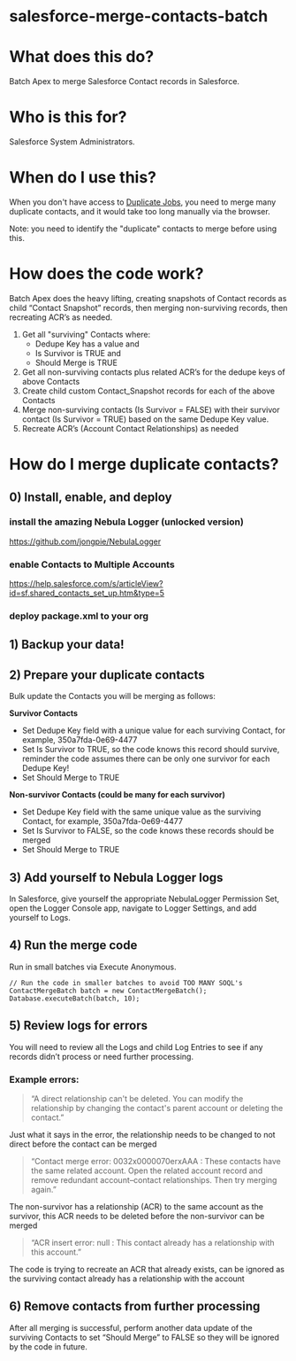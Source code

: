 # salesforce-merge-contacts-batch

# What does this do?

Batch Apex to merge Salesforce Contact records in Salesforce.

# Who is this for?

Salesforce System Administrators.

# When do I use this?

When you don't have access to [Duplicate Jobs](https://help.salesforce.com/s/articleView?id=sf.duplicate_jobs.htm&type=5), you need to merge many duplicate contacts, and it would take too long manually via the browser.

Note: you need to identify the "duplicate" contacts to merge before using this.

# How does the code work?

Batch Apex does the heavy lifting, creating snapshots of Contact records as child “Contact Snapshot” records, then merging non-surviving records, then recreating ACR’s as needed.

1. Get all "surviving" Contacts where:
   - Dedupe Key has a value and
   - Is Survivor is TRUE and
   - Should Merge is TRUE
2. Get all non-surviving contacts plus related ACR’s for the dedupe keys of above Contacts
3. Create child custom Contact_Snapshot records for each of the above Contacts
4. Merge non-surviving contacts (Is Survivor = FALSE) with their survivor contact (Is Survivor = TRUE) based on the same Dedupe Key value.
5. Recreate ACR’s (Account Contact Relationships) as needed

# How do I merge duplicate contacts?

## 0) Install, enable, and deploy

### install the amazing Nebula Logger (unlocked version)

https://github.com/jongpie/NebulaLogger

### enable Contacts to Multiple Accounts

https://help.salesforce.com/s/articleView?id=sf.shared_contacts_set_up.htm&type=5

### deploy package.xml to your org

## 1) Backup your data!

## 2) Prepare your duplicate contacts

Bulk update the Contacts you will be merging as follows:

**Survivor Contacts**

- Set Dedupe Key field with a unique value for each surviving Contact, for example, 350a7fda-0e69-4477
- Set Is Survivor to TRUE, so the code knows this record should survive, reminder the code assumes there can be only one survivor for each Dedupe Key!
- Set Should Merge to TRUE

**Non-survivor Contacts (could be many for each survivor)**

- Set Dedupe Key field with the same unique value as the surviving Contact, for example, 350a7fda-0e69-4477
- Set Is Survivor to FALSE, so the code knows these records should be merged
- Set Should Merge to TRUE

## 3) Add yourself to Nebula Logger logs

In Salesforce, give yourself the appropriate NebulaLogger Permission Set, open the Logger Console app, navigate to Logger Settings, and add yourself to Logs.

## 4) Run the merge code

Run in small batches via Execute Anonymous.

    // Run the code in smaller batches to avoid TOO MANY SOQL's
    ContactMergeBatch batch = new ContactMergeBatch();
    Database.executeBatch(batch, 10);

## 5) Review logs for errors

You will need to review all the Logs and child Log Entries to see if any records didn’t process or need further processing.

### Example errors:

> “A direct relationship can't be deleted. You can modify the relationship by changing the contact's parent account or deleting the contact.”

Just what it says in the error, the relationship needs to be changed to not direct before the contact can be merged

> “Contact merge error: 0032x0000070erxAAA : These contacts have the same related account. Open the related account record and remove redundant account–contact relationships. Then try merging again.”

The non-survivor has a relationship (ACR) to the same account as the survivor, this ACR needs to be deleted before the non-survivor can be merged

> “ACR insert error: null : This contact already has a relationship with this account.”

The code is trying to recreate an ACR that already exists, can be ignored as the surviving contact already has a relationship with the account

## 6) Remove contacts from further processing

After all merging is successful, perform another data update of the surviving Contacts to set “Should Merge” to FALSE so they will be ignored by the code in future.

